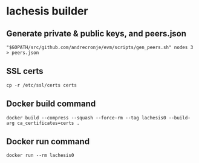 lachesis builder
================

## Generate private & public keys, and peers.json

    "$GOPATH/src/github.com/andrecronje/evm/scripts/gen_peers.sh" nodes 3 > peers.json

## SSL certs

    cp -r /etc/ssl/certs certs

## Docker build command

    docker build --compress --squash --force-rm --tag lachesis0 --build-arg ca_certificates=certs .

## Docker run command

    docker run --rm lachesis0

